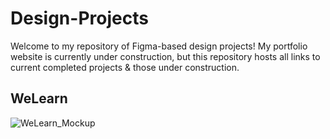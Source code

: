# Design-Projects
Welcome to my repository of Figma-based design projects! My portfolio website is currently under construction, but this repository hosts all links to current completed projects &amp; those under construction.

## WeLearn
![WeLearn_Mockup](https://github.com/user-attachments/assets/d8c398ce-0763-41f6-b5e0-eb2fd8ca6cd9)
